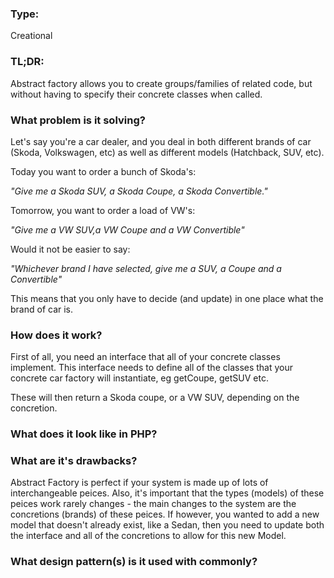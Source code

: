 ### Type:
Creational

### TL;DR:
Abstract factory allows you to create groups/families of related code,
but without having to specify their concrete classes when called.

### What problem is it solving?
Let's say you're a car dealer, and you deal in both different brands
of car (Skoda, Volkswagen, etc) as well as different models (Hatchback,
SUV, etc).

Today you want to order a bunch of Skoda's:

_"Give me a Skoda SUV, a Skoda Coupe, a Skoda Convertible."_

Tomorrow, you want to order a load of VW's:

_"Give me a VW SUV,a VW Coupe and a VW Convertible"_

Would it not be easier to say:

_"Whichever brand I have selected, give me a SUV, a Coupe and a Convertible"_

This means that you only have to decide (and update) in one place what the
brand of car is.

### How does it work?
First of all, you need an interface that all of your concrete classes
implement. This interface needs to define all of the classes that your concrete
car factory will instantiate, eg getCoupe, getSUV etc. 

These will then return a Skoda coupe, or a VW SUV, depending on the concretion.

### What does it look like in PHP?



### What are it's drawbacks?
Abstract Factory is perfect if your system is made up of lots of interchangeable
peices. Also, it's important that the types (models) of these peices work rarely changes - 
the main changes to the system are the concretions (brands) of these peices.
If however, you wanted to add a new model that doesn't already exist, like a Sedan,
then you need to update both the interface and all of the concretions to allow for this
new Model.

### What design pattern(s) is it used with commonly?
